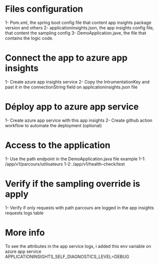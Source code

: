 # Files configuration
1- Pom.xml, the spring boot config file that content app insights package version and others
2- applicationinsights.json, the app insights config file, that content the sampling config
3- DemoApplication.jave, the file that contains the logic code.


# Connect the app to azure app insights
1- Create azure app insights service
2- Copy the IntrumentationKey and past it in the connectionString field on applicationinsights.json file

# Déploy app to azure app service
1- Create azure app service with this app insights
2- Create github action workflow to automate the deployment (optional)

# Access to the application
1- Use the path endpoint in the DemoApplication.java file example
1-1: <app-serivice-custom-domain>/app/v1/parcours/utilisateurs
1-2: <app-serivice-custom-domain>/app/v1/health-check/test

# Verify if the sampling override is apply
1- Verify if only requests with path parcours are logged in the app insights requests logs table

# More info
To see the attributes in the app service logs, i added this env variable on azure app service
APPLICATIONINSIGHTS_SELF_DIAGNOSTICS_LEVEL=DEBUG